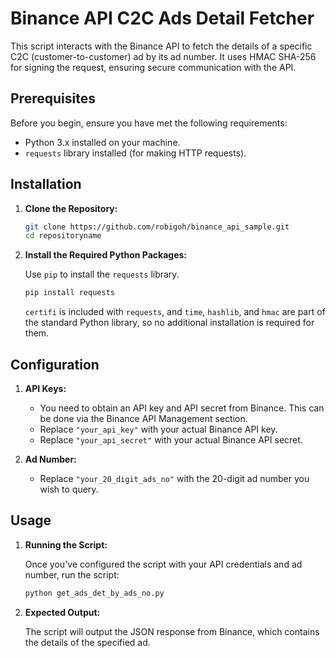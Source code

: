 # Binance API C2C Ads Detail Fetcher

This script interacts with the Binance API to fetch the details of a specific C2C (customer-to-customer) ad by its ad number. It uses HMAC SHA-256 for signing the request, ensuring secure communication with the API.

## Prerequisites

Before you begin, ensure you have met the following requirements:

- Python 3.x installed on your machine.
- `requests` library installed (for making HTTP requests).

## Installation

1. **Clone the Repository:**

   ```bash
   git clone https://github.com/robigoh/binance_api_sample.git
   cd repositoryname

2. **Install the Required Python Packages:**

   Use `pip` to install the `requests` library.

    ```bash
    pip install requests
    ```
   `certifi` is included with `requests`, and `time`, `hashlib`, and `hmac` are part of the standard Python library, so no additional installation is required for them.

## Configuration

1. **API Keys:**
   - You need to obtain an API key and API secret from Binance. This can be done via the Binance API Management section.
   - Replace `"your_api_key"` with your actual Binance API key.
   - Replace `"your_api_secret"` with your actual Binance API secret.
  
2. **Ad Number:**
   - Replace `"your_20_digit_ads_no"` with the 20-digit ad number you wish to query.

## Usage

1. **Running the Script:**

   Once you've configured the script with your API credentials and ad number, run the script:

   ```bash
   python get_ads_det_by_ads_no.py

3. **Expected Output:**

   The script will output the JSON response from Binance, which contains the details of the specified ad.
